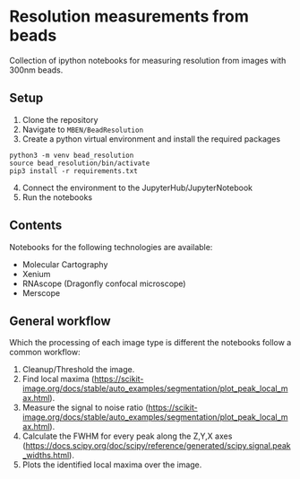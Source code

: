 # Resolution measurements from beads

Collection of ipython notebooks for measuring resolution from images with 300nm beads.

## Setup

1) Clone the repository
2) Navigate to `MBEN/BeadResolution`
3) Create a python virtual environment and install the required packages  
```
python3 -m venv bead_resolution
source bead_resolution/bin/activate
pip3 install -r requirements.txt
```
4) Connect the environment to the JupyterHub/JupyterNotebook
5) Run the notebooks

## Contents
Notebooks for the following technologies are available:
- Molecular Cartography
- Xenium
- RNAscope (Dragonfly confocal microscope)
- Merscope
  
## General workflow
Which the processing of each image type is different the notebooks follow a common workflow:
1) Cleanup/Threshold the image.
2) Find local maxima (https://scikit-image.org/docs/stable/auto_examples/segmentation/plot_peak_local_max.html).
3) Measure the signal to noise ratio (https://scikit-image.org/docs/stable/auto_examples/segmentation/plot_peak_local_max.html).
4) Calculate the FWHM for every peak along the Z,Y,X axes (https://docs.scipy.org/doc/scipy/reference/generated/scipy.signal.peak_widths.html).
5) Plots the identified local maxima over the image.
